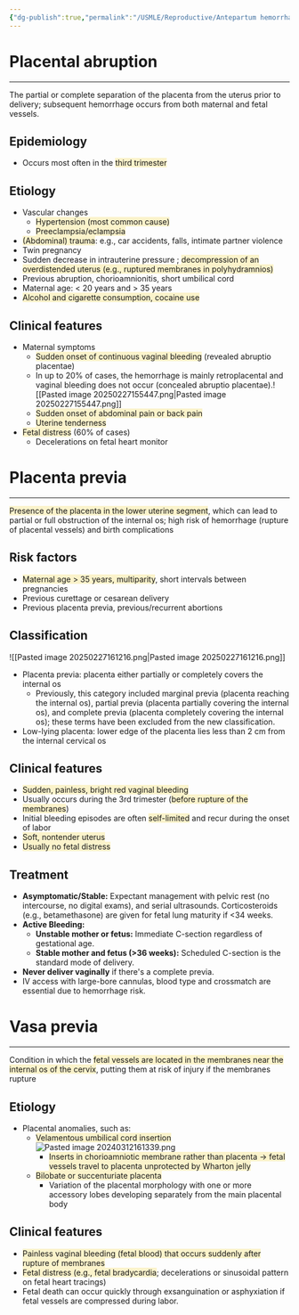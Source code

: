```yaml
---
{"dg-publish":true,"permalink":"/USMLE/Reproductive/Antepartum hemorrhage/"}
---
```


# Placental abruption
---
The partial or complete separation of the placenta from the uterus prior to delivery; subsequent hemorrhage occurs from both maternal and fetal vessels.
## Epidemiology
- Occurs most often in the <span style="background:rgba(240, 200, 0, 0.2)">third trimester</span>
## Etiology
- Vascular changes
	- <span style="background:rgba(240, 200, 0, 0.2)">Hypertension (most common cause)</span>
	- <span style="background:rgba(240, 200, 0, 0.2)">Preeclampsia/eclampsia</span>
- <span style="background:rgba(240, 200, 0, 0.2)">(Abdominal) trauma</span>: e.g., car accidents, falls, intimate partner violence
- Twin pregnancy
- Sudden decrease in intrauterine pressure ; <span style="background:rgba(240, 200, 0, 0.2)">decompression of an overdistended uterus (e.g., ruptured membranes in polyhydramnios)</span>
- Previous abruption, chorioamnionitis, short umbilical cord
- Maternal age: < 20 years and > 35 years 
- <span style="background:rgba(240, 200, 0, 0.2)">Alcohol and cigarette consumption, cocaine use</span>
## Clinical features
- Maternal symptoms
	- <span style="background:rgba(240, 200, 0, 0.2)">Sudden onset of continuous vaginal bleeding</span> (revealed abruptio placentae)
	- In up to 20% of cases, the hemorrhage is mainly retroplacental and vaginal bleeding does not occur (concealed abruptio placentae).![[Pasted image 20250227155447.png\|Pasted image 20250227155447.png]]
	- <span style="background:rgba(240, 200, 0, 0.2)">Sudden onset of abdominal pain or back pain</span>
	- <span style="background:rgba(240, 200, 0, 0.2)">Uterine tenderness</span>
- <span style="background:rgba(240, 200, 0, 0.2)">Fetal distress</span> (60% of cases)
	- Decelerations on fetal heart monitor
# Placenta previa
---
<span style="background:rgba(240, 200, 0, 0.2)">Presence of the placenta in the lower uterine segment</span>, which can lead to partial or full obstruction of the internal os; high risk of hemorrhage (rupture of placental vessels) and birth complications
## Risk factors
- <span style="background:rgba(240, 200, 0, 0.2)">Maternal age > 35 years, multiparity</span>, short intervals between pregnancies
- Previous curettage or cesarean delivery
- Previous placenta previa, previous/recurrent abortions
## Classification
![[Pasted image 20250227161216.png\|Pasted image 20250227161216.png]]
- Placenta previa: placenta either partially or completely covers the internal os
	- Previously, this category included marginal previa (placenta reaching the internal os), partial previa (placenta partially covering the internal os), and complete previa (placenta completely covering the internal os); these terms have been excluded from the new classification. 
- Low-lying placenta: lower edge of the placenta lies less than 2 cm from the internal cervical os
## Clinical features
- <span style="background:rgba(240, 200, 0, 0.2)">Sudden, painless, bright red vaginal bleeding</span>
- Usually occurs during the 3rd trimester (<span style="background:rgba(240, 200, 0, 0.2)">before rupture of the membranes</span>)
- Initial bleeding episodes are often <span style="background:rgba(240, 200, 0, 0.2)">self-limited</span> and recur during the onset of labor
- <span style="background:rgba(240, 200, 0, 0.2)">Soft, nontender uterus</span>
- <span style="background:rgba(240, 200, 0, 0.2)">Usually no fetal distress </span>
## Treatment
- **Asymptomatic/Stable:** Expectant management with pelvic rest (no intercourse, no digital exams), and serial ultrasounds. Corticosteroids (e.g., betamethasone) are given for fetal lung maturity if <34 weeks.
- **Active Bleeding:**
    - **Unstable mother or fetus:** Immediate C-section regardless of gestational age.
    - **Stable mother and fetus (>36 weeks):** Scheduled C-section is the standard mode of delivery.
- **Never deliver vaginally** if there's a complete previa.
- IV access with large-bore cannulas, blood type and crossmatch are essential due to hemorrhage risk.
# Vasa previa
---
Condition in which the <span style="background:rgba(240, 200, 0, 0.2)">fetal vessels are located in the membranes near the internal os of the cervix</span>, putting them at risk of injury if the membranes rupture
## Etiology
- Placental anomalies, such as:
	- <span style="background:rgba(240, 200, 0, 0.2)">Velamentous umbilical cord insertion </span>![Pasted image 20240312161339.png](/img/user/appendix/Pasted%20image%2020240312161339.png)
		- <span style="background:rgba(240, 200, 0, 0.2)">Inserts in chorioamniotic membrane rather than placenta → fetal vessels travel to placenta unprotected by Wharton jelly</span>
	- <span style="background:rgba(240, 200, 0, 0.2)">Bilobate or succenturiate placenta</span>
		- Variation of the placental morphology with one or more accessory lobes developing separately from the main placental body
## Clinical features
- <span style="background:rgba(240, 200, 0, 0.2)">Painless vaginal bleeding (fetal blood) that occurs suddenly after rupture of membranes</span>
- <span style="background:rgba(240, 200, 0, 0.2)">Fetal distress (e.g., fetal bradycardia</span>; decelerations or sinusoidal pattern on fetal heart tracings)
- Fetal death can occur quickly through exsanguination or asphyxiation if fetal vessels are compressed during labor.

